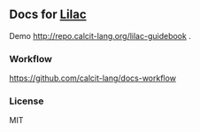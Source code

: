 
Docs for [Lilac](https://github.com/calcit-lang/lilac)
----

Demo http://repo.calcit-lang.org/lilac-guidebook .

### Workflow

https://github.com/calcit-lang/docs-workflow

### License

MIT
